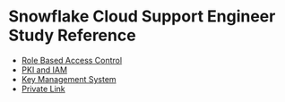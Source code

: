 # Snowflake Cloud Support Engineer Study Reference

* [Role Based Access Control](./RBAC.md)
* [PKI and IAM](./pki.md)
* [Key Management System](./kms.md)
* [Private Link](./private_link.md)